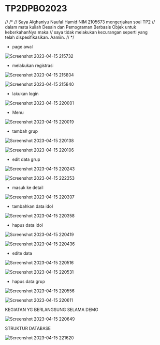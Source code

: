 # TP2DPBO2023

// /* // Saya Alghaniyu Naufal Hamid NIM 2105673 mengerjakan soal TP2 // dalam mata kuliah Desain dan Pemograman Berbasis Objek untuk keberkahanNya maka // saya tidak melakukan kecurangan seperti yang telah dispesifikasikan. Aamiin. // */

- page awal

![Screenshot 2023-04-15 215732](https://user-images.githubusercontent.com/95957498/232233560-a6610d7a-ea95-4c45-ac2b-a9de8c7df0c0.png)


- melakukan registrasi

![Screenshot 2023-04-15 215804](https://user-images.githubusercontent.com/95957498/232233587-f4f1fe9a-95cd-400d-9bb4-79e0685c1956.png)

![Screenshot 2023-04-15 215840](https://user-images.githubusercontent.com/95957498/232233593-4839d3d0-63ed-4aa2-9ec8-8929a53ee0fd.png)


- lakukan login

![Screenshot 2023-04-15 220001](https://user-images.githubusercontent.com/95957498/232233608-70996bcd-af8e-42ca-8056-a48a80c53252.png)


- Menu

![Screenshot 2023-04-15 220019](https://user-images.githubusercontent.com/95957498/232233627-d94f21c1-0a0b-409f-95fa-e05a1246b4ed.png)


- tambah grup

![Screenshot 2023-04-15 220138](https://user-images.githubusercontent.com/95957498/232233658-33a00e49-7833-4f74-aaa6-13d068ad3294.png)

![Screenshot 2023-04-15 220106](https://user-images.githubusercontent.com/95957498/232233665-01ab08fc-483b-4e30-939b-13edfe01f0be.png)


- edit data grup

![Screenshot 2023-04-15 220243](https://user-images.githubusercontent.com/95957498/232233693-a5e01b4c-76b5-4383-ad16-7c9b6d8b3222.png)

![Screenshot 2023-04-15 222353](https://user-images.githubusercontent.com/95957498/232234006-f38a2949-3d1c-427f-a075-33676b488ef4.png)


- masuk ke detail

![Screenshot 2023-04-15 220307](https://user-images.githubusercontent.com/95957498/232233735-526e8495-149f-4946-b58c-6a99b3a8838e.png)


- tambahkan data idol

![Screenshot 2023-04-15 220358](https://user-images.githubusercontent.com/95957498/232233763-e5fe98c5-fa16-402b-bae0-72ce85abea6d.png)


- hapus data idol

![Screenshot 2023-04-15 220419](https://user-images.githubusercontent.com/95957498/232233817-63fc5a38-1e97-403d-996a-445e03176eb7.png)

![Screenshot 2023-04-15 220436](https://user-images.githubusercontent.com/95957498/232233840-403d13c6-0faf-4960-9c65-6984513a8d0d.png)


- edite data

![Screenshot 2023-04-15 220516](https://user-images.githubusercontent.com/95957498/232233864-eba94a6f-2568-4d7c-b246-d94e6cadc0e0.png)

![Screenshot 2023-04-15 220531](https://user-images.githubusercontent.com/95957498/232233872-0566f927-5cf8-4579-a603-05e07dc44a71.png)


- hapus data grup

![Screenshot 2023-04-15 220556](https://user-images.githubusercontent.com/95957498/232233890-d36694c7-573f-42ff-8b3b-b039166975d1.png)

![Screenshot 2023-04-15 220611](https://user-images.githubusercontent.com/95957498/232233894-b9c65a27-5690-4014-a79b-268bf11733e8.png)


KEGIATAN YG BERLANGSUNG SELAMA DEMO

![Screenshot 2023-04-15 220649](https://user-images.githubusercontent.com/95957498/232233920-cf31a666-b582-4f26-b2df-0899d325873b.png)


STRUKTUR DATABASE

![Screenshot 2023-04-15 221620](https://user-images.githubusercontent.com/95957498/232233931-06d97a9d-0504-4c94-be68-3fd9cf335e75.png)
